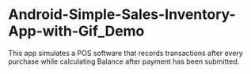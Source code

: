 # Android-Simple-Sales-Inventory-App-with-Gif_Demo
This app simulates a POS software that records transactions after every purchase while calculating Balance after payment has been submitted.
